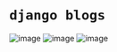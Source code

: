# `django blogs`

![image](https://github.com/user-attachments/assets/1dccd46d-c7b4-4c56-a435-ed969f1dd0a7)
![image](https://github.com/user-attachments/assets/da0e7b62-4959-4c39-9a64-8e3b54f0d1d3)
![image](https://github.com/user-attachments/assets/d52376b0-b5e0-4f4a-839a-0e5665e745e9)
